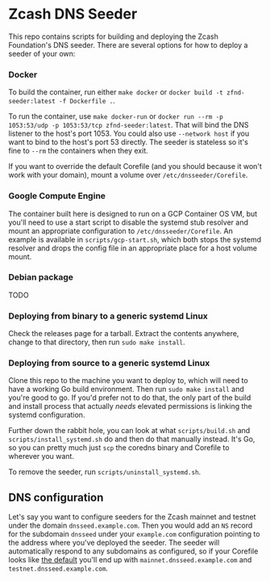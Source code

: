 # Zcash DNS Seeder

This repo contains scripts for building and deploying the Zcash Foundation's DNS seeder. There are several options for how to deploy a seeder of your own:

### Docker

To build the container, run either `make docker` or `docker build -t zfnd-seeder:latest -f Dockerfile .`.

To run the container, use `make docker-run` or `docker run --rm -p 1053:53/udp -p 1053:53/tcp zfnd-seeder:latest`. That will bind the DNS listener to the host's port 1053. You could also use `--network host` if you want to bind to the host's port 53 directly. The seeder is stateless so it's fine to `--rm` the containers when they exit.

If you want to override the default Corefile (and you should because it won't work with your domain), mount a volume over `/etc/dnsseeder/Corefile`.

### Google Compute Engine

The container built here is designed to run on a GCP Container OS VM, but you'll need to use a start script to disable the systemd stub resolver and mount an appropriate configuration to `/etc/dnsseeder/Corefile`. An example is available in `scripts/gcp-start.sh`, which both stops the systemd resolver and drops the config file in an appropriate place for a host volume mount.

### Debian package

TODO

### Deploying from binary to a generic systemd Linux

Check the releases page for a tarball. Extract the contents anywhere, change to that directory, then run `sudo make install`.

### Deploying from source to a generic systemd Linux

Clone this repo to the machine you want to deploy to, which will need to have a working Go build environment. Then run `sudo make install` and you're good to go. If you'd prefer not to do that, the only part of the build and install process that actually *needs* elevated permissions is linking the systemd configuration.

Further down the rabbit hole, you can look at what `scripts/build.sh` and `scripts/install_systemd.sh` do and then do that manually instead. It's Go, so you can pretty much just `scp` the coredns binary and Corefile to wherever you want.

To remove the seeder, run `scripts/uninstall_systemd.sh`.

## DNS configuration

Let's say you want to configure seeders for the Zcash mainnet and testnet under the domain `dnsseed.example.com`. Then you would add an `NS` record for the subdomain `dnsseed` under your `example.com` configuration pointing to the address where you've deployed the seeder. The seeder will automatically respond to any subdomains as configured, so if your Corefile looks like [the default](coredns/Corefile) you'll end up with `mainnet.dnsseed.example.com` and `testnet.dnsseed.example.com`.
